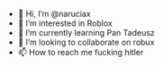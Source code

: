 - 👋 Hi, I’m @naruciax
- 👀 I’m interested in Roblox
- 🌱 I’m currently learning Pan Tadeusz
- 💞️ I’m looking to collaborate on robux
- 📫 How to reach me fucking hitler
  

<!---
naruciax/naruciax is a ✨ special ✨ repository because its `README.md` (this file) appears on your GitHub profile.
You can click the Preview link to take a look at your changes.
--->
